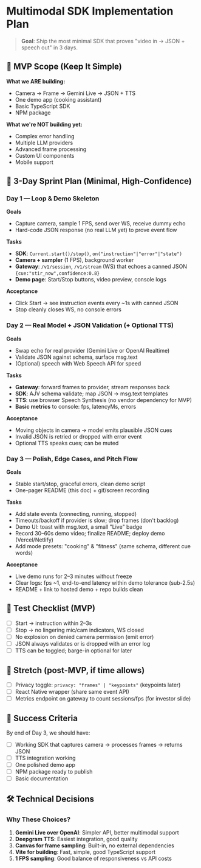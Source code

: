# Multimodal SDK Implementation Plan

> **Goal**: Ship the most minimal SDK that proves "video in → JSON + speech out" in 3 days.

## 🎯 MVP Scope (Keep It Simple)

**What we ARE building:**
- Camera → Frame → Gemini Live → JSON + TTS
- One demo app (cooking assistant)
- Basic TypeScript SDK
- NPM package

**What we're NOT building yet:**
- Complex error handling
- Multiple LLM providers
- Advanced frame processing
- Custom UI components
- Mobile support


## 📅 3-Day Sprint Plan (Minimal, High-Confidence)

### Day 1 — Loop & Demo Skeleton

**Goals**
- Capture camera, sample 1 FPS, send over WS, receive dummy echo
- Hard-code JSON response (no real LLM yet) to prove event flow

**Tasks**
- **SDK**: `Current.start()/stop()`, `on("instruction"|"error"|"state")`
- **Camera + sampler** (1 FPS), background worker
- **Gateway**: `/v1/session`, `/v1/stream` (WS) that echoes a canned JSON `{cue:"stir_now",confidence:0.8}`
- **Demo page**: Start/Stop buttons, video preview, console logs

**Acceptance**
- Click Start → see instruction events every ~1s with canned JSON
- Stop cleanly closes WS, no console errors

### Day 2 — Real Model + JSON Validation (+ Optional TTS)

**Goals**
- Swap echo for real provider (Gemini Live or OpenAI Realtime)
- Validate JSON against schema, surface msg.text
- (Optional) speech with Web Speech API for speed

**Tasks**
- **Gateway**: forward frames to provider, stream responses back
- **SDK**: AJV schema validate; map JSON → msg.text templates
- **TTS**: use browser Speech Synthesis (no vendor dependency for MVP)
- **Basic metrics** to console: fps, latencyMs, errors

**Acceptance**
- Moving objects in camera → model emits plausible JSON cues
- Invalid JSON is retried or dropped with error event
- Optional TTS speaks cues; can be muted

### Day 3 — Polish, Edge Cases, and Pitch Flow

**Goals**
- Stable start/stop, graceful errors, clean demo script
- One-pager README (this doc) + gif/screen recording

**Tasks**
- Add state events (connecting, running, stopped)
- Timeouts/backoff if provider is slow; drop frames (don't backlog)
- Demo UI: toast with msg.text, a small "Live" badge
- Record 30–60s demo video; finalize README; deploy demo (Vercel/Netlify)
- Add mode presets: "cooking" & "fitness" (same schema, different cue words)

**Acceptance**
- Live demo runs for 2–3 minutes without freeze
- Clear logs: fps ~1, end-to-end latency within demo tolerance (sub-2.5s)
- README + link to hosted demo + repo builds clean

## 🧪 Test Checklist (MVP)

- [ ] Start → instruction within 2–3s
- [ ] Stop → no lingering mic/cam indicators, WS closed
- [ ] No explosion on denied camera permission (emit error)
- [ ] JSON always validates or is dropped with an error log
- [ ] TTS can be toggled; barge-in optional for later

## 🚀 Stretch (post-MVP, if time allows)

- [ ] Privacy toggle: `privacy: "frames" | "keypoints"` (keypoints later)
- [ ] React Native wrapper (share same event API)
- [ ] Metrics endpoint on gateway to count sessions/fps (for investor slide)

## 🚀 Success Criteria

By end of Day 3, we should have:

- [ ] Working SDK that captures camera → processes frames → returns JSON
- [ ] TTS integration working
- [ ] One polished demo app
- [ ] NPM package ready to publish
- [ ] Basic documentation

## 🛠️ Technical Decisions

### Why These Choices?

1. **Gemini Live over OpenAI**: Simpler API, better multimodal support
2. **Deepgram TTS**: Easiest integration, good quality
3. **Canvas for frame sampling**: Built-in, no external dependencies
4. **Vite for building**: Fast, simple, good TypeScript support
5. **1 FPS sampling**: Good balance of responsiveness vs API costs
